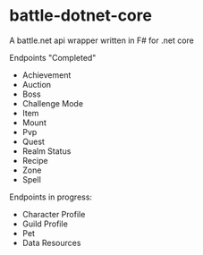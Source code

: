 # battle-dotnet-core

A battle.net api wrapper written in F# for .net core

Endpoints "Completed"

- Achievement
- Auction
- Boss
- Challenge Mode
- Item
- Mount
- Pvp
- Quest
- Realm Status
- Recipe
- Zone
- Spell


Endpoints in progress:

- Character Profile
- Guild Profile
- Pet
- Data Resources
